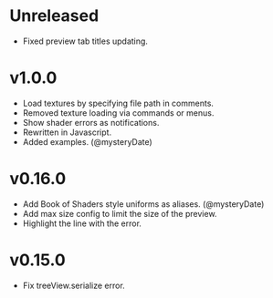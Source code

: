 # Unreleased

- Fixed preview tab titles updating.

# v1.0.0

- Load textures by specifying file path in comments.
- Removed texture loading via commands or menus.
- Show shader errors as notifications.
- Rewritten in Javascript.
- Added examples. (@mysteryDate)

# v0.16.0

- Add Book of Shaders style uniforms as aliases. (@mysteryDate)
- Add max size config to limit the size of the preview.
- Highlight the line with the error.

# v0.15.0

- Fix treeView.serialize error.
